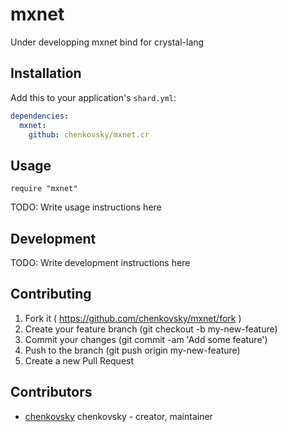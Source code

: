 # mxnet
Under developping
mxnet bind for crystal-lang


## Installation


Add this to your application's `shard.yml`:

```yaml
dependencies:
  mxnet:
    github: chenkovsky/mxnet.cr
```


## Usage


```crystal
require "mxnet"
```


TODO: Write usage instructions here

## Development

TODO: Write development instructions here

## Contributing

1. Fork it ( https://github.com/chenkovsky/mxnet/fork )
2. Create your feature branch (git checkout -b my-new-feature)
3. Commit your changes (git commit -am 'Add some feature')
4. Push to the branch (git push origin my-new-feature)
5. Create a new Pull Request

## Contributors

- [chenkovsky](https://github.com/chenkovsky) chenkovsky - creator, maintainer
